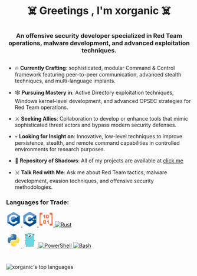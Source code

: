  <h1 align="center">☠️ Greetings , I'm xorganic ☠️</h1>

 ## 
<h3 align="center">An offensive security developer specialized in Red Team operations, malware development, and advanced exploitation techniques.</h3>

##
- 🔥 **Currently Crafting**: sophisticated, modular Command & Control framework featuring peer-to-peer communication, advanced stealth techniques, and multi-language implants.

- 🕸️ **Pursuing Mastery in**: Active Directory exploitation techniques, Windows kernel-level development, and advanced OPSEC strategies for Red Team operations.

- ⚔️ **Seeking Allies**: Collaboration to develop or enhance tools that mimic sophisticated threat actors and bypass modern security defenses.

- 💀 **Looking for Insight on**: Innovative, low-level techniques to improve persistence, stealth, and remote command capabilities in controlled environments for research purposes.

- 🧩 **Repository of Shadows**: All of my projects are available at [click me](https://github.com/xorganic)

- ☠️ **Talk Red with Me**: Ask me about Red Team tactics, malware development, evasion techniques, and offensive security methodologies.


<h3 align="left">Languages for Trade:</h3>

<p align="left"> 
  <!-- Row 1: Core Languages -->
  <a href="https://www.cprogramming.com/" target="_blank" rel="noreferrer"> 
    <img src="https://raw.githubusercontent.com/devicons/devicon/master/icons/c/c-original.svg" alt="C" width="40" height="40"/> 
  </a> 
  <a href="https://www.w3schools.com/cpp/" target="_blank" rel="noreferrer"> 
    <img src="https://raw.githubusercontent.com/devicons/devicon/master/icons/cplusplus/cplusplus-original.svg" alt="C++" width="40" height="40"/> 
  </a> 
  <a href="https://en.wikipedia.org/wiki/Assembly_language" target="_blank" rel="noreferrer"> 
    <img src="https://raw.githubusercontent.com/PKief/vscode-material-icon-theme/main/icons/assembly.svg" alt="Assembly" width="40" height="40"/> 
  </a>
  <a href="https://www.rust-lang.org" target="_blank" rel="noreferrer"> 
    <img src="https://raw.githubusercontent.com/rust-lang/rust-artwork/master/logo/rust-logo-512x512.png" alt="Rust" width="40" height="40"/> 
  </a> 
</p>

<p align="left"> 
  <!-- Row 2: Additional Languages -->
  <a href="https://www.python.org" target="_blank" rel="noreferrer"> 
    <img src="https://raw.githubusercontent.com/devicons/devicon/master/icons/python/python-original.svg" alt="Python" width="40" height="40"/> 
  </a> 
  <a href="https://golang.org" target="_blank" rel="noreferrer"> 
    <img src="https://raw.githubusercontent.com/devicons/devicon/master/icons/go/go-original.svg" alt="Go" width="40" height="40"/> 
  </a>
<a href="https://learn.microsoft.com/en-us/powershell/" target="_blank" rel="noreferrer"> 
  <img src="https://cdn.jsdelivr.net/gh/devicons/devicon/icons/powershell/powershell-original.svg" alt="PowerShell" width="40" height="40"/> 
</a>
<a href="https://www.gnu.org/software/bash/" target="_blank" rel="noreferrer"> 
  <img src="https://upload.wikimedia.org/wikipedia/commons/4/4b/Bash_Logo_Colored.svg" alt="Bash" width="40" height="40"/> 
</a>
  
</p>

#

<p align="left" width="37%">
  <img align="center" src="https://github-readme-stats.vercel.app/api/top-langs?username=xorganic&show_icons=true&locale=en&layout=compact&theme=gruvbox" alt="xorganic's top languages" />
</p>
